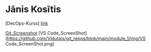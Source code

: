 ﻿# Jānis Kosītis

[DecOps-Kurss] [link]

[Git_Screenshot](https://github.com/Vidutajs/git_repos/blob/main/module_1/img/Git_Screenshot.png)
[VS Code_ScreenShot](https://github.com/Vidutajs/git_repos/blob/main/module_1/img/VS Code_ScreenShot.png)

[link]: <https://github.com/Vidutajs/DevOps-Kurss>
